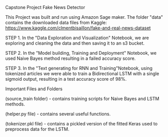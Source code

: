 Capstone Project Fake News Detector

This Project was built and run using Amazon Sage maker.
The folder "data" contains the downloaded data files from Kaggle: https://www.kaggle.com/clmentbisaillon/fake-and-real-news-dataset


STEP 1. In the "Data Exploration and Visualization" Notebook, we are exploring and cleaning the data and then saving it to an s3 bucket.

STEP 2. In the "Model building, Training and Deployment" Notebook, we used Naive Bayes method resulting in a failed accuracy score.

STEP 3. In the "Text generating for RNN and Training"Notebook, using tokenized articles we were able to train a Bidirectional LSTM with a single sigmoid output, resulting  in a test accuracy score of 98%.

Important Files and Folders 

(source_train folder) - contains training scripts for Naive Bayes and LSTM methods.

(helper.py file) - contains several useful functions. 

(tokenizer.pkl file) - contains a pickled version of the fitted Keras used to preprocess data for the LSTM.

